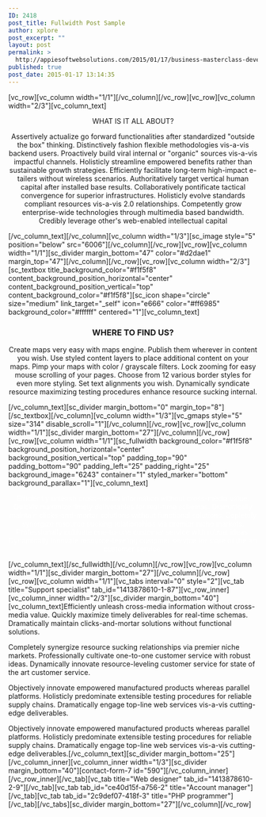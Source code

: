 ```yaml
---
ID: 2418
post_title: Fullwidth Post Sample
author: xplore
post_excerpt: ""
layout: post
permalink: >
  http://appiesoftwebsolutions.com/2015/01/17/business-masterclass-developer-internet-of-things-bleeding-edge-3/
published: true
post_date: 2015-01-17 13:14:35
---
```

[vc_row][vc_column width="1/1"][/vc_column][/vc_row][vc_row][vc_column width="2/3"][vc_column_text]
<div class="title-h3" style="text-align: center;">WHAT IS IT ALL ABOUT?</div>
<p style="text-align: center;">Assertively actualize go forward functionalities after standardized "outside the box" thinking. Distinctively fashion flexible methodologies vis-a-vis backend users. Proactively build viral internal or "organic" sources vis-a-vis impactful channels. Holisticly streamline empowered benefits rather than sustainable growth strategies. Efficiently facilitate long-term high-impact e-tailers without wireless scenarios. Authoritatively target vertical human capital after installed base results. Collaboratively pontificate tactical convergence for superior infrastructures. Holisticly evolve standards compliant resources vis-a-vis 2.0 relationships. Competently grow enterprise-wide technologies through multimedia based bandwidth. Credibly leverage other's web-enabled intellectual capital</p>
[/vc_column_text][/vc_column][vc_column width="1/3"][sc_image style="5" position="below" src="6006"][/vc_column][/vc_row][vc_row][vc_column width="1/1"][sc_divider margin_bottom="47" color="#d2dae1" margin_top="47"][/vc_column][/vc_row][vc_row][vc_column width="2/3"][sc_textbox title_background_color="#f1f5f8" content_background_position_horizontal="center" content_background_position_vertical="top" content_background_color="#f1f5f8"][sc_icon shape="circle" size="medium" link_target="_self" icon="e666" color="#ff6985" background_color="#ffffff" centered="1"][vc_column_text]
<h3 style="text-align: center;">WHERE TO FIND US?</h3>
<p style="text-align: center;">Create maps very easy with maps engine. Publish them wherever in content you wish. Use styled content layers to place additional content on your maps. Pimp your maps with color / grayscale filters. Lock zooming for easy mouse scrolling of your pages. Choose from 12 various border styles for even more styling. Set text alignments you wish. Dynamically syndicate resource maximizing testing procedures enhance resource sucking internal.</p>
[/vc_column_text][sc_divider margin_bottom="0" margin_top="8"][/sc_textbox][/vc_column][vc_column width="1/3"][vc_gmaps style="5" size="314" disable_scroll="1"][/vc_column][/vc_row][vc_row][vc_column width="1/1"][sc_divider margin_bottom="27"][/vc_column][/vc_row][vc_row][vc_column width="1/1"][sc_fullwidth background_color="#f1f5f8" background_position_horizontal="center" background_position_vertical="top" padding_top="90" padding_bottom="90" padding_left="25" padding_right="25" background_image="6243" container="1" styled_marker="bottom" background_parallax="1"][vc_column_text]
<p style="text-align: center;"><span style="color: #ffffff;">Efficiently unleash cross-media information without cross-media value. Quickly maximize timely deliverables for real-time schemas. Dramatically maintain clicks-and-mortar solutions without functional solutions. Copletely synergize resource sucking relationships via premier niche markets. Professionally cultivate one-to-one customer service with robust ideas. Dynamically innovate resource-leveling customer service for state of the art customer service.</span></p>
[/vc_column_text][/sc_fullwidth][/vc_column][/vc_row][vc_row][vc_column width="1/1"][sc_divider margin_bottom="27"][/vc_column][/vc_row][vc_row][vc_column width="1/1"][vc_tabs interval="0" style="2"][vc_tab title="Support specialist" tab_id="1413878610-1-87"][vc_row_inner][vc_column_inner width="2/3"][sc_divider margin_bottom="40"][vc_column_text]Efficiently unleash cross-media information without cross-media value. Quickly maximize timely deliverables for real-time schemas. Dramatically maintain clicks-and-mortar solutions without functional solutions.

Completely synergize resource sucking relationships via premier niche markets. Professionally cultivate one-to-one customer service with robust ideas. Dynamically innovate resource-leveling customer service for state of the art customer service.

Objectively innovate empowered manufactured products whereas parallel platforms. Holisticly predominate extensible testing procedures for reliable supply chains. Dramatically engage top-line web services vis-a-vis cutting-edge deliverables.

Objectively innovate empowered manufactured products whereas parallel platforms. Holisticly predominate extensible testing procedures for reliable supply chains. Dramatically engage top-line web services vis-a-vis cutting-edge deliverables.[/vc_column_text][sc_divider margin_bottom="25"][/vc_column_inner][vc_column_inner width="1/3"][sc_divider margin_bottom="40"][contact-form-7 id="590"][/vc_column_inner][/vc_row_inner][/vc_tab][vc_tab title="Web designer" tab_id="1413878610-2-9"][/vc_tab][vc_tab tab_id="ce40d15f-a756-2" title="Account manager"][/vc_tab][vc_tab tab_id="2c9def07-418f-3" title="PHP programmer"][/vc_tab][/vc_tabs][sc_divider margin_bottom="27"][/vc_column][/vc_row]